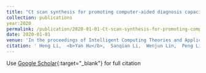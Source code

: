 ```yaml
---
title: "Ct scan synthesis for promoting computer-aided diagnosis capacity of covid-19"
collection: publications
year:2020
permalink: /publication/2020-01-01-Ct-scan-synthesis-for-promoting-computer-aided-diagnosis-capacity-of-covid-19
date: 2020-01-01
venue: 'In the proceedings of Intelligent Computing Theories and Application: 16th International Conference, ICIC 2020, Bari, Italy, October 2--5, 2020, Proceedings, Part II 16'
citation: ' Heng Li,  <b>Yan Hu</b>,  Sanqian Li,  Wenjun Lin,  Peng Liu,  Risa Higashita,  Jiang Liu, &quot;Ct scan synthesis for promoting computer-aided diagnosis capacity of covid-19.&quot; In the proceedings of Intelligent Computing Theories and Application: 16th International Conference, ICIC 2020, Bari, Italy, October 2--5, 2020, Proceedings, Part II 16, 2020.'
---
```

Use [Google Scholar](https://scholar.google.com/scholar?q=Ct+scan+synthesis+for+promoting+computer+aided+diagnosis+capacity+of+covid+19){:target="_blank"} for full citation